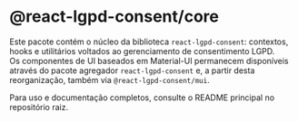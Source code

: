 # @react-lgpd-consent/core

Este pacote contém o núcleo da biblioteca `react-lgpd-consent`: contextos, hooks e utilitários voltados ao gerenciamento de consentimento LGPD.  
Os componentes de UI baseados em Material-UI permanecem disponíveis através do pacote agregador `react-lgpd-consent` e, a partir desta reorganização, também via `@react-lgpd-consent/mui`.

Para uso e documentação completos, consulte o README principal no repositório raiz.
